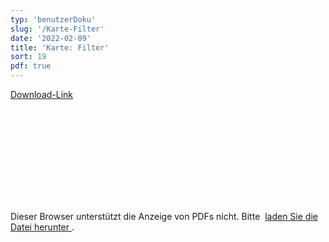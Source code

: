 ```yaml
---
typ: 'benutzerDoku'
slug: '/Karte-Filter'
date: '2022-02-09'
title: 'Karte: Filter'
sort: 19
pdf: true
---
```


<a class="pdf-download-link" rel="noopener noreferrer" href="https://ucarecdn.com/08ef33aa-0b63-419e-a7bb-da0d48dfdc21/KartenFilter_Anleitung_20220209.pdf" target="_blank">Download-Link</a>

<object data="https://ucarecdn.com/08ef33aa-0b63-419e-a7bb-da0d48dfdc21/KartenFilter_Anleitung_20220209.pdf" type="application/pdf" width="100%" height="100%" margin-left="-12" margin-right="-12">
<embed src="https://ucarecdn.com/08ef33aa-0b63-419e-a7bb-da0d48dfdc21/KartenFilter_Anleitung_20220209.pdf">

<p>
Dieser Browser unterstützt die Anzeige von PDFs nicht. Bitte&nbsp;
<a rel="noopener noreferrer" href="https://ucarecdn.com/08ef33aa-0b63-419e-a7bb-da0d48dfdc21/KartenFilter_Anleitung_20220209.pdf" target="_blank">
laden Sie die Datei herunter
</a>.
</p>
</embed>
</object>
